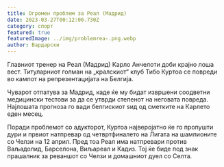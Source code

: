 ```yaml
---
title: Огромен проблем за Реал (Мадрид)
date: 2023-03-27T00:12:00.730Z
category: спорт
featured: true
featuredImage: ../img/problemrea-.png.webp
author: Вардарски
---
```


Главниот тренер на Реал (Мадрид) Карло Анчелоти доби крајно лоша вест. Титуларниот голман на „кралскиот“ клуб Тибо Куртоа се повреди во кампот на репрезентацијата на Белгија.

Чуварот отпатува за Мадрид, каде ќе му бидат извршени соодветни медицински тестови за да се утврди степенот на неговата повреда. Најлошата прогноза го вади белгискиот ѕид од сметките на Карлето еден месец.

Поради проблемот со адукторот, Куртоа најверојатно ќе го пропушти дури и првиот натпревар од четвртфиналето на Лигата на шампионите со Челзи на 12 април. Пред тоа Реал има натпревари против Ваљадолид, Барселона, Виљареал и Кадиз. Тој ќе биде под знак прашалник за реваншот со Челзи и домашниот дуел со Селта.
